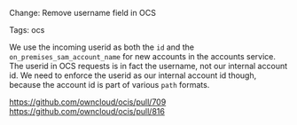 Change: Remove username field in OCS

Tags: ocs

We use the incoming userid as both the `id` and the `on_premises_sam_account_name` for new accounts in the accounts
service. The userid in OCS requests is in fact the username, not our internal account id. We need to enforce the userid
as our internal account id though, because the account id is part of various `path` formats.

https://github.com/owncloud/ocis/pull/709
https://github.com/owncloud/ocis/pull/816

